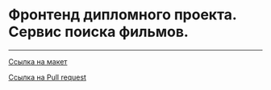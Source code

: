 # Фронтенд дипломного проекта. Сервис поиска фильмов.
---



[Ссылка на макет](https://www.figma.com/file/xiI0iPT1bFqeqB8kQJWcJ3/Diploma-(Copy)?type=design&node-id=891-3857)

[Ссылка на Pull request](https://github.com/NekitCudder/movies-explorer-frontend/pull/2)
